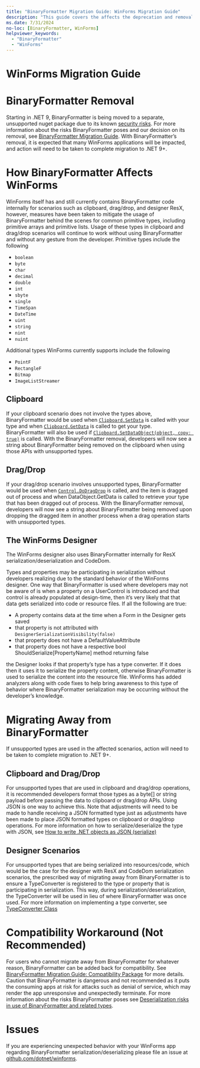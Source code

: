 ```yaml
---
title: "BinaryFormatter Migration Guide: WinForms Migration Guide"
description: "This guide covers the affects the deprecation and removal of BinaryFormatter from .NET has on WinForms and recommends migration steps."
ms.date: 7/31/2024
no-loc: [BinaryFormatter, WinForms]
helpviewer_keywords:
  - "BinaryFormatter"
  - "WinForms"
---
```

# WinForms Migration Guide

# BinaryFormatter Removal

Starting in .NET 9, BinaryFormatter is being moved to a separate, unsupported nuget package due to its known [security risks](https://learn.microsoft.com/dotnet/standard/serialization/binaryformatter-security-guide). For more information about the risks BinaryFormatter poses and our decision on its removal, see [BinaryFormatter Migration Guide](./overview.md). With BinaryFormatter’s removal, it is expected that many WinForms applications will be impacted, and action will need to be taken to complete migration to .NET 9+.

# How BinaryFormatter Affects WinForms

WinForms itself has and still currently contains BinaryFormatter code internally for scenarios such as clipboard, drag/drop, and designer ResX, however, measures have been taken to mitigate the usage of BinaryFormatter behind the scenes for common primitive types, including primitive arrays and primitive lists. Usage of these types in clipboard and drag/drop scenarios will continue to work without using BinaryFormatter and without any gesture from the developer. Primitive types include the following

- `boolean`
- `byte`
- `char`
- `decimal`
- `double`
- `int`
- `sbyte`
- `single`
- `TimeSpan`
- `DateTime`
- `uint`
- `string`
- `nint`
- `nuint`

Additional types WinForms currently supports include the following

- `PointF`
- `RectangleF`
- `Bitmap`
- `ImageListStreamer`

## Clipboard

If your clipboard scenario does not involve the types above, BinaryFormatter would be used when [`Clipboard.SetData`](https://learn.microsoft.com/dotnet/api/system.windows.clipboard.setdata) is called with your type and when [`Clipboard.GetData`](https://learn.microsoft.com/dotnet/api/system.windows.clipboard.getdata) is called to get your type. BinaryFormatter will also be used if [`Clipboard.SetDataObject(object, copy: true)`](https://learn.microsoft.com/dotnet/api/system.windows.clipboard.setdataobject#system-windows-clipboard-setdataobject(system-object-system-boolean)) is called. With the BinaryFormatter removal, developers will now see a string about BinaryFormatter being removed on the clipboard when using those APIs with unsupported types.

## Drag/Drop

If your drag/drop scenario involves unsupported types, BinaryFormatter would be used when [`Control.DoDragDrop`](https://learn.microsoft.com/dotnet/api/system.windows.forms.control.dodragdrop) is called, and the item is dragged out of process and when DataObject.GetData is called to retrieve your type that has been dragged out of process. With the BinaryFormatter removal, developers will now see a string about BinaryFormatter being removed upon dropping the dragged item in another process when a drag operation starts with unsupported types.

## The WinForms Designer

The WinForms designer also uses BinaryFormatter internally for ResX serialization/deserialization and CodeDom.

Types and properties may be participating in serialization without developers realizing due to the standard behavior of the WinForms designer. One way that BinaryFormatter is used where developers may not be aware of is when a property on a UserControl is introduced and that control is already populated at design-time, then it’s very likely that that data gets serialized into code or resource files. If all the following are true:

- A property contains data at the time when a Form in the Designer gets saved
- that property is not attributed with `DesignerSerializationVisibility(false)`
- that property does not have a DefaultValueAttribute
- that property does not have a respective bool ShouldSerialize\[PropertyName\] method returning false

the Designer looks if that property’s type has a type converter. If it does then it uses it to serialize the property content, otherwise BinaryFormatter is used to serialize the content into the resource file.
WinForms has added analyzers along with code fixes to help bring awareness to this type of behavior where BinaryFormatter serialization may be occurring without the developer’s knowledge.

# Migrating Away from BinaryFormatter

If unsupported types are used in the affected scenarios, action will need to be taken to complete migration to .NET 9+.

## Clipboard and Drag/Drop

For unsupported types that are used in clipboard and drag/drop operations, it is recommended developers format those types as a byte[] or string payload before passing the data to clipboard or drag/drop APIs. Using JSON is one way to achieve this. Note that adjustments will need to be made to handle receiving a JSON formatted type just as adjustments have been made to place JSON formatted types on clipboard or drag/drop operations. For more information on how to serialize/deserialize the type with JSON, see [How to write .NET objects as JSON (serialize)](https://learn.microsoft.com/dotnet/standard/serialization/system-text-json/how-to)

## Designer Scenarios

For unsupported types that are being serialized into resources/code, which would be the case for the designer with ResX and CodeDom serialization scenarios, the prescribed way of migrating away from BinaryFormatter is to ensure a TypeConverter is registered to the type or property that is participating in serialization. This way, during serialization/deserialization, the TypeConverter will be used in lieu of where BinaryFormatter was once used. For more information on implementing a type converter, see [TypeConverter Class](https://learn.microsoft.com/dotnet/api/system.componentmodel.typeconverter#notes-to-inheritors)

# Compatibility Workaround (Not Recommended)

For users who cannot migrate away from BinaryFormatter for whatever reason, BinaryFormatter can be added back for compatibility. See [BinaryFormatter Migration Guide: Compatibility Package](./compatibility-package.md) for more details. Caution that BinaryFormatter is dangerous and not recommended as it puts the consuming apps at risk for attacks such as denial of service, which may render the app unresponsive and unexpectedly terminate. For more information about the risks BinaryFormatter poses see [Deserialization risks in use of BinaryFormatter and related types](https://learn.microsoft.com/dotnet/standard/serialization/binaryformatter-security-guide). 

# Issues

If you are experiencing unexpected behavior with your WinForms app regarding BinaryFormatter serialization/deserializing please file an issue at [github.com/dotnet/winforms](https://github.com/dotnet/winforms/issues).